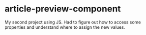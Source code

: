 # article-preview-component

My second project using JS. Had to figure out how to access some properties and understand where to assign the new values.
